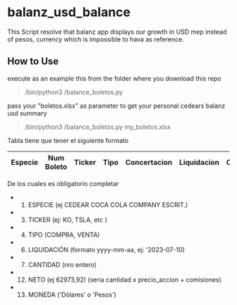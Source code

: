 # balanz_usd_balance
This Script resolve that balanz app displays our growth in USD mep instead of pesos, currency which is impossible to hava as reference.

## How to Use
execute as an example this from the folder where you download this repo
> /bin/python3 /balance_boletos.py

pass your "boletos.xlsx" as parameter to get your personal cedears balanz usd summary
> /bin/python3 /balance_boletos.py my_boletos.xlsx


Tabla tiene que tener el siguiente formato  

| Especie | Num Boleto | Ticker | Tipo | Concertacion | Liquidacion | Cantidad |Precio|Bruto|Costos Mercado|Arancel|Neto|Moneda| 
|---------|-----------|---------|------|--------------|-------------| ---------| -----|-----| -------------|-------|---|:-----:|

De los cuales es obligatorio completar

 - 1. ESPECIE (ej CEDEAR COCA COLA COMPANY ESCRIT.)
 - 3. TICKER (ej: KO, TSLA, etc )
 - 4. TIPO (COMPRA, VENTA)
 - 6. LIQUIDACIÓN (formato yyyy-mm-aa, ej:  '2023-07-10)
 - 7. CANTIDAD (nro entero)
 - 12. NETO (ej 62973,92) (seria cantidad x precio_accion + comisiones)
 - 13. MONEDA ('Dólares' o 'Pesos')